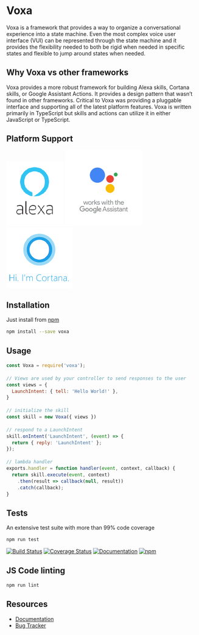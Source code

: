 Voxa
====================
Voxa is a framework that provides a way to organize a conversational experience into a state machine. Even the most complex voice user interface (VUI) can be represented through the state machine and it provides the flexibility needed to both be rigid when needed in specific states and flexible to jump around states when needed. 

Why Voxa vs other frameworks
----------------------------
Voxa provides a more robust framework for building Alexa skills, Cortana skills, or Google Assistant Actions.  It provides a design pattern that wasn’t found in other frameworks.   Critical to Voxa was providing a pluggable interface and supporting all of the latest platform features.  Voxa is written primarily in TypeScript but skills and actions can utilize it in either JavaScript or TypeScript. 

Platform Support
-------------

![Alexa](/assets/img/alexa.png) ![Assistant](/assets/img/assistant.png) ![Cortana](/assets/img/cortana.png)


Installation
-------------

Just install from [npm](https://www.npmjs.com/package/voxa)

```bash
npm install --save voxa
```

Usage
------

```javascript
const Voxa = require('voxa');

// Views are used by your controller to send responses to the user
const views = {
  LaunchIntent: { tell: 'Hello World!' },
}

// initialize the skill
const skill = new Voxa({ views })

// respond to a LaunchIntent
skill.onIntent('LaunchIntent', (event) => {
  return { reply: 'LaunchIntent' };
});

// lambda handler
exports.handler = function handler(event, context, callback) {
  return skill.execute(event, context)
    .then(result => callback(null, result))
    .catch(callback);
}

```

Tests
------

An extensive test suite with more than 99% code coverage

```bash
npm run test
```

[![Build Status](https://travis-ci.org/mediarain/voxa.svg?branch=master)](https://travis-ci.org/mediarain/voxa)
[![Coverage Status](https://coveralls.io/repos/github/mediarain/voxa/badge.svg?branch=master)](https://coveralls.io/github/mediarain/voxa?branch=master)
[![Documentation](https://readthedocs.org/projects/voxa/badge/)](http://voxa.readthedocs.io/en/latest/)
[![npm](https://img.shields.io/npm/dm/voxa.svg)](https://www.npmjs.com/package/voxa)


JS Code linting
-----------------

```bash
npm run lint
```

Resources
----------

* [Documentation](http://voxa.readthedocs.io/en/latest/)
* [Bug Tracker](https://github.com/mediarain/voxa/issues)
